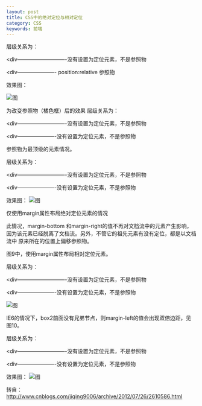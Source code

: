 ```yaml
---
layout: post
title: CSS中的绝对定位与相对定位
category: CSS
keywords: 前端
---
```




层级关系为：

<div ——————————— position:relative; 不是最近的祖先定位元素，不是参照物

<div—————————-没有设置为定位元素，不是参照物

<div———————- position:relative 参照物

<div box1

<div box2 ——–position:absolute; top:50px; left:120px;

<div box3

效果图：

![图](https://sonya1.github.io/assets/img/blog/position_1.jpg)


为改变参照物（橘色框）后的效果
层级关系为：
<div ——————————— position:relative;最近的祖先定位元素，参照物

<div—————————-没有设置为定位元素，不是参照物

<div———————-没有设置为定位元素，不是参照物

<div box1

<div box2 ——–position:absolute; top:50px; left:120px;

<div box3
效果图：
![图](https://sonya1.github.io/assets/img/blog/position_2.jpg)

参照物为最顶级的元素情况。

层级关系为：

<div ———————————没有设置为定位元素，不是参照物

<div—————————-没有设置为定位元素，不是参照物

<div———————-没有设置为定位元素，不是参照物

<div box1

<div box2 ——–position:absolute; top:50px; left:120px;

<div box3

效果图：
![图](https://sonya1.github.io/assets/img/blog/position_3.jpg)


仅使用margin属性布局绝对定位元素的情况

此情况，margin-bottom 和margin-right的值不再对文档流中的元素产生影响，因为该元素已经脱离了文档流。另外，不管它的祖先元素有没有定位，都是以文档流中
原来所在的位置上偏移参照物。  

图9中，使用margin属性布局相对定位元素。

层级关系为：

<div ——————————— position:relative; 不是参照物

<div—————————-没有设置为定位元素，不是参照物

<div———————-没有设置为定位元素，不是参照物

<div box1

<div box2 ——–position:absolute; margin-top:50px; margin-left:120px;

<div box3
效果图：

![图](https://sonya1.github.io/assets/img/blog/position_4.jpg)


IE6的情况下，box2前面没有兄弟节点，则margin-left的值会出现双倍边距，见图10。

层级关系为：

<div ——————————— position:relative; 不是参照物

<div—————————-没有设置为定位元素，不是参照物

<div———————-没有设置为定位元素，不是参照物

<div box1

<div box2 ——–position:absolute; margin-top:50px; margin-left:60px;

<div box3

效果图：
![图](https://sonya1.github.io/assets/img/blog/position_5.jpg)

转自：http://www.cnblogs.com/jiqing9006/archive/2012/07/26/2610586.html
